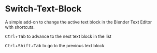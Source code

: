 Switch-Text-Block
=================

A simple add-on to change the active text block in the Blender Text Editor with shortcuts.

<kbd>Ctrl</kbd>+<kbd>Tab</kbd> to advance to the next text block in the list
<p><kbd>Ctrl</kbd>+<kbd>Shift</kbd>+<kbd>Tab</kbd> to go to the previous text block
